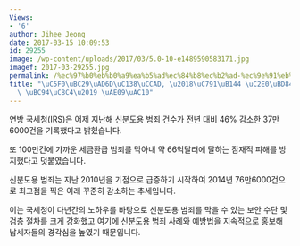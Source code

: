 ```yaml
---
Views:
- '6'
author: Jihee Jeong
date: 2017-03-15 10:09:53
id: 29255
image: /wp-content/uploads/2017/03/5.0-10-e1489590583171.jpg
imagef: 2017-03-29255.jpg
permalink: /%ec%97%b0%eb%b0%a9%ea%b5%ad%ec%84%b8%ec%b2%ad-%ec%9e%91%eb%85%84-%ec%8b%a0%eb%b6%84%eb%8f%84%ec%9a%a9-%eb%b2%94%ec%a3%84-%ea%b8%89%ea%b0%90/
title: "\uC5F0\uBC29\uAD6D\uC138\uCCAD, \u2018\uC791\uB144 \uC2E0\uBD84\uB3C4\uC6A9\
  \ \uBC94\uC8C4\u2019 \uAE09\uAC10"
---
```


연방 국세청(IRS)은 어제 지난해 신분도용 범죄 건수가 전년 대비 46% 감소한 37만6000건을 기록했다고 밝혔습니다.

또 100만건에 가까운 세금환급 범죄를 막아내 약 66억달러에 달하는 잠재적 피해를 방지했다고 덧붙였습니다.

신분도용 범죄는 지난 2010년을 기점으로 급증하기 시작하여 2014년 76만6000건으로 최고점을 찍은 이래 꾸준히 감소하는 추세입니다.

이는 국세청이 다년간의 노하우를 바탕으로 신분도용 범죄를 막을 수 있는 보안 수단 및 검층 절차를 크게 강화했고 여기에 신분도용 범죄 사례와 예방법을 지속적으로 홍보해 납세자들의 경각심을 높였기 때문입니다.